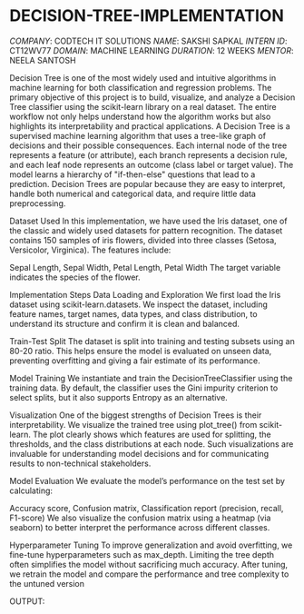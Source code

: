 # DECISION-TREE-IMPLEMENTATION
*COMPANY*: CODTECH IT SOLUTIONS
*NAME*: SAKSHI SAPKAL
*INTERN ID*: CT12WV77
*DOMAIN*: MACHINE LEARNING
*DURATION*: 12 WEEKS
*MENTOR*: NEELA SANTOSH

Decision Tree is one of the most widely used and intuitive algorithms in machine learning for both classification and regression problems. The primary objective of this project is to build, visualize, and analyze a Decision Tree classifier using the scikit-learn library on a real dataset. The entire workflow not only helps understand how the algorithm works but also highlights its interpretability and practical applications.
A Decision Tree is a supervised machine learning algorithm that uses a tree-like graph of decisions and their possible consequences. Each internal node of the tree represents a feature (or attribute), each branch represents a decision rule, and each leaf node represents an outcome (class label or target value). The model learns a hierarchy of "if-then-else" questions that lead to a prediction.
Decision Trees are popular because they are easy to interpret, handle both numerical and categorical data, and require little data preprocessing.

Dataset Used
In this implementation, we have used the Iris dataset, one of the classic and widely used datasets for pattern recognition. The dataset contains 150 samples of iris flowers, divided into three classes (Setosa, Versicolor, Virginica). The features include:

Sepal Length, Sepal Width, Petal Length, Petal Width
The target variable indicates the species of the flower.

Implementation Steps
Data Loading and Exploration
We first load the Iris dataset using scikit-learn.datasets. We inspect the dataset, including feature names, target names, data types, and class distribution, to understand its structure and confirm it is clean and balanced.

Train-Test Split
The dataset is split into training and testing subsets using an 80-20 ratio. This helps ensure the model is evaluated on unseen data, preventing overfitting and giving a fair estimate of its performance.

Model Training
We instantiate and train the DecisionTreeClassifier using the training data. By default, the classifier uses the Gini impurity criterion to select splits, but it also supports Entropy as an alternative.

Visualization
One of the biggest strengths of Decision Trees is their interpretability. We visualize the trained tree using plot_tree() from scikit-learn. The plot clearly shows which features are used for splitting, the thresholds, and the class distributions at each node. Such visualizations are invaluable for understanding model decisions and for communicating results to non-technical stakeholders.

Model Evaluation
We evaluate the model’s performance on the test set by calculating:

Accuracy score, Confusion matrix, Classification report (precision, recall, F1-score)
We also visualize the confusion matrix using a heatmap (via seaborn) to better interpret the performance across different classes.

Hyperparameter Tuning
To improve generalization and avoid overfitting, we fine-tune hyperparameters such as max_depth. Limiting the tree depth often simplifies the model without sacrificing much accuracy. After tuning, we retrain the model and compare the performance and tree complexity to the untuned version

OUTPUT: 
<!-- Uploading "TO1.png"... -->
